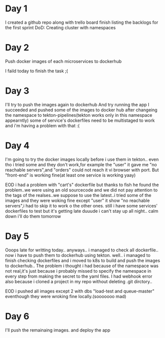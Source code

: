 # Day 1
   I created a github repo along with trello board
finish listing the backlogs for the first sprint
DoD: Creating cluster with namespaces

# Day 2 
  Push docker images of each microservices to dockerhub 

I faild today to finish the task ;(

# Day 3
I'll try to push the images again to dockerhub 
And try running the app
I succeeded and pushed  some of the images to docker hub after changeing the namespace to tekton-pipelines(tekton works only in this namespace appearntly) 
some of service's dockerfiles need to be multistaged to work and i'm having a problem with that :(

# Day 4 
 I'm going to try the docker images locally before i use them in tekton.. even tho i tried some and they don't work,for example the "user" it gave me "no reachable servers",and "orders" could not reach it vi browser with port.
But "front-end" is working fine(at least one service is working yaay)

EOD i had a problem with "cart's" dockerfile but thanks to fish he found the problem..we were using an old sourcecode and we did not pay attention to the tags of the realses..we suppose to use the latest..i tried some of the images and they were woking fine except "user" it show "no reachable servers",i had to skip it to work o the other ones.
still i have some services' dockerfiles to test but it's getting late duuude i can't stay up all night.. calm down i'll do them tomorrow

# Day 5 

Ooops late for writting today.. anyways.. i managed to check all dockerfile.. now i have to push them to dockerhub using tekton.
  well.. i managed to finish checking dockerfiles and i moved to k8s to build and push the images to dockerhub.. 
The problem i thought i had because of the namespace was not real,it's just because i probably missed to specify the namespace in every step from making the secret to the yaml files.
I had webhook error also because i cloned a project in my repo without deleting .git dirctory..

EOD i pushed all images except 2 with dbs "load-test and queue-master" eventhough they were wroking fine locally.(sooooooo mad)

# Day 6

I'll push the remainaing images. and deploy the app
